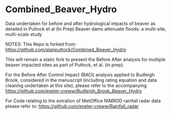# Combined_Beaver_Hydro
Data undertaken for before and after hydrological impacts of beaver as detailed in Puttock et al (In Prep) Beaver dams attenuate floods: a multi-site, multi-scale study

NOTES:
This Repo is forked from: https://github.com/alanputtock/Combined_Beaver_Hydro

This will remain a static fork to present the Before After analysis for multiple beaver impacted sites as part of Puttock, et al. (in prep).

For the Before After Control Impact (BACI) analysis applied to Budleigh Brook, considered in the manuscript (including rating equation and data cleaning undertaken at this site), please refer to the accompanying  https://github.com/exeter-creww/Budleigh_Brook_Beaver_Hydro

For Code relating to the extration of MetOffice NIMROD rainfall radar data please refer to: https://github.com/exeter-creww/Rainfall_radar
